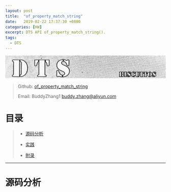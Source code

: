 ```yaml
---
layout: post
title:  "of_property_match_string"
date:   2019-02-22 17:37:30 +0800
categories: [HW]
excerpt: DTS API of_property_match_string().
tags:
  - DTS
---
```


![DTS](/assets/PDB/BiscuitOS/kernel/DEV000106.jpg)

> Github: [of_property_match_string](https://github.com/BiscuitOS/HardStack/tree/master/Device-Tree/kernel/API/of_property_match_string)
>
> Email: BuddyZhang1 <buddy.zhang@aliyun.com>

# 目录

> - [源码分析](#源码分析)
>
> - [实践](#实践)
>
> - [附录](#附录)

-----------------------------------

# <span id="源码分析">源码分析</span>


